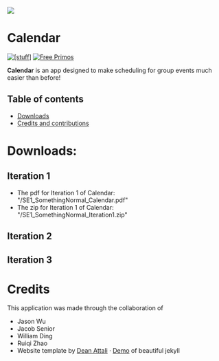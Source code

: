 [![](https://i.imgur.com/zNBkzj1.png)](https://beautifuljekyll.com/plans/)

# Calendar

[![[stuff]](https://img.shields.io/badge/Available%20on-xs%3Acode-blue?style=?style=plastic&logo=appveyor&logo=data:image/png;base64,iVBORw0KGgoAAAANSUhEUgAAAEAAAABACAMAAACdt4HsAAAAGXRFWHRTb2Z0d2FyZQBBZG9iZSBJbWFnZVJlYWR5ccllPAAAAAZQTFRF////////VXz1bAAAAAJ0Uk5T/wDltzBKAAAAlUlEQVR42uzXSwqAMAwE0Mn9L+3Ggtgkk35QwcnSJo9S+yGwM9DCooCbgn4YrJ4CIPUcQF7/XSBbx2TEz4sAZ2q1RAECBAiYBlCtvwN+KiYAlG7UDGj59MViT9hOwEqAhYCtAsUZvL6I6W8c2wcbd+LIWSCHSTeSAAECngN4xxIDSK9f4B9t377Wd7H5Nt7/Xz8eAgwAvesLRjYYPuUAAAAASUVORK5CYII=)](https://www.youtube.com/watch?v=xvFZjo5PgG0)
[![Free Primos](https://badge.fury.io/rb/beautiful-jekyll-theme.svg)](https://www.youtube.com/watch?v=xvFZjo5PgG0)


**Calendar** is an app designed to make scheduling for group events much easier than before!

## Table of contents

- [Downloads](#downloads)
- [Credits and contributions](#credits)

# Downloads:
## Iteration 1 
- The pdf for Iteration 1 of Calendar: "/SE1_SomethingNormal_Calendar.pdf"
- The zip for Iteration 1 of Calendar: "/SE1_SomethingNormal_Iteration1.zip"
## Iteration 2
## Iteration 3

# Credits

This application was made through the collaboration of
- Jason Wu
- Jacob Senior
- William Ding
- Ruiqi Zhao
- Website template by [Dean Attali](https://deanattali.com) &middot; [Demo](https://beautifuljekyll.com/) of beautiful jekyll

